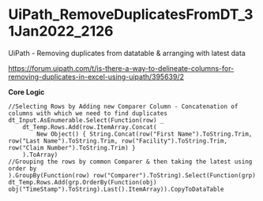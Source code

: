 # UiPath_RemoveDuplicatesFromDT_31Jan2022_2126

UiPath - Removing duplicates from datatable &amp; arranging with latest data

https://forum.uipath.com/t/is-there-a-way-to-delineate-columns-for-removing-duplicates-in-excel-using-uipath/395639/2

**Core Logic**

```
//Selecting Rows by Adding new Comparer Column - Concatenation of columns with which we need to find duplicates
dt_Input.AsEnumerable.Select(Function(row) _ 
	dt_Temp.Rows.Add(row.ItemArray.Concat(
		New Object() { String.Concat(row("First Name").ToString.Trim, row("Last Name").ToString.Trim, row("Facility").ToString.Trim, row("Claim Number").ToString.Trim) }
	).ToArray)
//Grouping the rows by common Comparer & then taking the latest using order by
).GroupBy(Function(row) row("Comparer").ToString).Select(Function(grp) dt_Temp.Rows.Add(grp.OrderBy(Function(obj) obj("TimeStamp").ToString).Last().ItemArray)).CopyToDataTable
```
